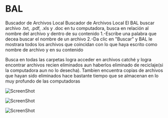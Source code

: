 # BAL
Buscador de Archivos Local
Buscador de Archivos Local El BAL buscar archivo .txt, .pdf, .xls y .doc en tu computadora, busca en relación al nombre del archivo y dentro de su contenido 1.-Escribe una palabra que decea buscar el nombre de un archivo 2.-Da clic en "Buscar" y BAL le mostrara todos los archivos que coincidan con lo que haya escrito como nombre de archivo y en su contenido

Busca en todas las carpetas logra acceder en archivos catché y logra encontrar archivos recien eliminados aun haberlos eliminado de reciclaje(si la computadora aun no lo desecha). Tambien encuentra copias de archivos que hayan sido eliminados hace bastante tiempo que se almacenan en lo muy profundo de las computadoras

![ScreenShot](https://raw.github.com/Gamas-G/BAL/master/BAL-master/Screen/Pantalla1.png)

![ScreenShot](https://raw.github.com/Gamas-G/BAL/master/BAL-master/Screen/Pantalla2.png)

![ScreenShot](https://raw.github.com/Gamas-G/BAL/master/BAL-master/Screen/Pantalla3.png)
